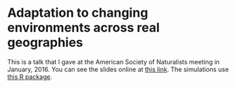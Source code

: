 # Adaptation to changing environments across real geographies

This is a talk that I gave at the American Society of Naturalists meeting in January, 2016.
You can see the slides online at [this link](http://petrelharp.github.io/asn_2016/asn-2016-talk.html).
The simulations use [this R package](http://github.com/petrelharp/landsim).

